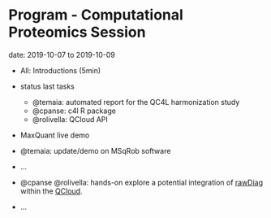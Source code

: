 # Program - Computational Proteomics Session

date: 2019-10-07  to 2019-10-09

* All: Introductions (5min)

* status last tasks 
  - @temaia: automated report for the QC4L harmonization study 
  - @cpanse: c4l R package 
  - @rolivella: QCloud API

*  MaxQuant live demo

*  @temaia: update/demo on MSqRob software

* ...

* @cpanse @rolivella: hands-on explore a potential integration of [rawDiag](https://github.com/fgcz/rawDiag) within the [QCloud](http://qcloud2.crg.eu).

* ...

